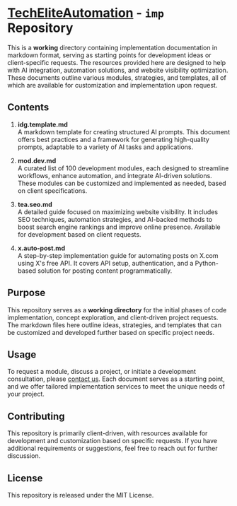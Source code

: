 # [TechEliteAutomation](https://techeliteautomation.com) - `imp` Repository

This is a **working** directory containing implementation documentation in markdown format, serving as starting points for development ideas or client-specific requests. The resources provided here are designed to help with AI integration, automation solutions, and website visibility optimization. These documents outline various modules, strategies, and templates, all of which are available for customization and implementation upon request.

## Contents

1. **idg.template.md**  
   A markdown template for creating structured AI prompts. This document offers best practices and a framework for generating high-quality prompts, adaptable to a variety of AI tasks and applications.

2. **mod.dev.md**  
   A curated list of 100 development modules, each designed to streamline workflows, enhance automation, and integrate AI-driven solutions. These modules can be customized and implemented as needed, based on client specifications.

3. **tea.seo.md**  
   A detailed guide focused on maximizing website visibility. It includes SEO techniques, automation strategies, and AI-backed methods to boost search engine rankings and improve online presence. Available for development based on client requests.
   
4. **x.auto-post.md**  
   A step-by-step implementation guide for automating posts on X.com using X's free API. It covers API setup, authentication, and a Python-based solution for posting content programmatically.

## Purpose

This repository serves as a **working directory** for the initial phases of code implementation, concept exploration, and client-driven project requests. The markdown files here outline ideas, strategies, and templates that can be customized and developed further based on specific project needs.

## Usage

To request a module, discuss a project, or initiate a development consultation, please [contact us](https://techeliteautomation.com). Each document serves as a starting point, and we offer tailored implementation services to meet the unique needs of your project.

## Contributing

This repository is primarily client-driven, with resources available for development and customization based on specific requests. If you have additional requirements or suggestions, feel free to reach out for further discussion.

## License
This repository is released under the MIT License.

